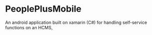 # PeoplePlusMobile
An android application built on xamarin (C#) for handling self-service functions on an HCMS,
